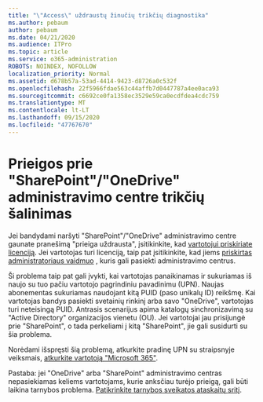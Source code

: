 ```yaml
---
title: "\"Access\" uždraustų žinučių trikčių diagnostika"
ms.author: pebaum
author: pebaum
ms.date: 04/21/2020
ms.audience: ITPro
ms.topic: article
ms.service: o365-administration
ROBOTS: NOINDEX, NOFOLLOW
localization_priority: Normal
ms.assetid: d678b57a-53ad-4414-9423-d8726a0c532f
ms.openlocfilehash: 22f5966fdae563c44affb7d0447787a4ee0aca93
ms.sourcegitcommit: c6692ce0fa1358ec3529e59ca0ecdfdea4cdc759
ms.translationtype: MT
ms.contentlocale: lt-LT
ms.lasthandoff: 09/15/2020
ms.locfileid: "47767670"
---
```

# <a name="troubleshoot-access-denied-messages-in-sharepointonedrive-admin-center"></a>Prieigos prie "SharePoint"/"OneDrive" administravimo centre trikčių šalinimas

Jei bandydami naršyti "SharePoint"/"OneDrive" administravimo centre gaunate pranešimą "prieiga uždrausta", įsitikinkite, kad [vartotojui priskiriate licenciją](https://docs.microsoft.com/microsoft-365/admin/add-users/add-users). Jei vartotojas turi licenciją, taip pat įsitikinkite, kad jiems [priskirtas administratoriaus vaidmuo](hhttps://docs.microsoft.com/microsoft-365/admin/add-users/about-admin-roles) , kuris gali pasiekti administravimo centrus.

Ši problema taip pat gali įvykti, kai vartotojas panaikinamas ir sukuriamas iš naujo su tuo pačiu vartotojo pagrindiniu pavadinimu (UPN). Naujas abonementas sukuriamas naudojant kitą PUID (paso unikalų ID) reikšmę. Kai vartotojas bandys pasiekti svetainių rinkinį arba savo "OneDrive", vartotojas turi neteisingą PUID. Antrasis scenarijus apima katalogų sinchronizavimą su "Active Directory" organizacijos vienetu (OU). Jei vartotojai jau prisijungė prie "SharePoint", o tada perkeliami į kitą "SharePoint", jie gali susidurti su šia problema.

Norėdami išspręsti šią problemą, atkurkite pradinę UPN su straipsnyje veiksmais, [atkurkite vartotoją "Microsoft 365"](https://docs.microsoft.com/microsoft-365/admin/add-users/restore-user).

Pastaba: jei "OneDrive" arba "SharePoint" administravimo centras nepasiekiamas keliems vartotojams, kurie anksčiau turėjo prieigą, gali būti laikina tarnybos problema.  [Patikrinkite tarnybos sveikatos ataskaitų sritį](https://portal.office.com/adminportal/home#/servicehealth).


